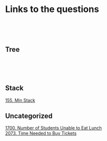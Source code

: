 # Links to the questions
<br/><br/><br/>

## Tree
<br/><br/><br/>

## Stack
[155. Min Stack](https://leetcode.com/problems/min-stack/)

## Uncategorized
[1700. Number of Students Unable to Eat Lunch](https://leetcode.com/problems/number-of-students-unable-to-eat-lunch/) <br/>
[2073. Time Needed to Buy Tickets](https://leetcode.com/problems/time-needed-to-buy-tickets/)
